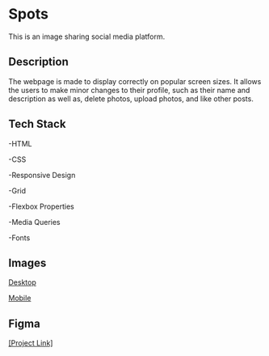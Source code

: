 
# Spots

This is an image sharing social media platform.

## Description

The webpage is made to display correctly on popular screen sizes.
It allows the users to make minor changes to their profile, such as their name and description as well as, delete photos, upload photos, and like other posts.

## Tech Stack

-HTML

-CSS

-Responsive Design

-Grid

-Flexbox Properties

-Media Queries

-Fonts



## Images

[Desktop](./Desktop-demo.png)


[Mobile](./Mobile-demo.png)
## Figma
  
[\[Project Link\]](https://jbrocart.github.io/se_project_spots/) 

